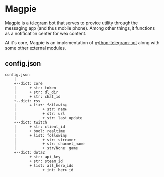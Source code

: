 # Magpie
Magpie is a [telegram](https://telegram.org/) bot that serves to provide utility through the messaging app (and thus mobile phone). Among other things, it functions as a notification center for web content. 

At it's core, Magpie is an implementation of [python-telegram-bot](https://github.com/python-telegram-bot/python-telegram-bot) along with some other external modules.

## config.json

```
config.json
    |
    +--dict: core
    |      + str: token
    |      + str: dl_dir
    |      + str: chat_id
    +--dict: rss
    |      + list: following
    |            + str: name
    |            + str: url
    |            + str: last_update
    +--dict: twitch
    |      + str: client_id
    |      + bool: realtime
    |      + list: following
    |            + str: streamer
    |            + str: channel_name
    |            + str/None: game
    +--dict: dota2
           + str: api_key
           + str: steam_id
           + list: all_hero_ids
                 + int: hero_id
```
